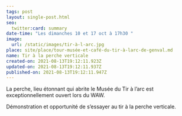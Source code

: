 ```yaml
---
tags: post
layout: single-post.html
seo:
  twitter:card: summary
date-time: "Les dimanches 10 et 17 oct à 17h30 "
image:
  url: /static/images/tir-à-l-arc.jpg
place: site/place/tour-musée-et-café-du-tir-à-larc-de-genval.md
name: Tir à la perche verticale
created-on: 2021-08-13T19:12:11.923Z
updated-on: 2021-08-13T19:12:11.937Z
published-on: 2021-08-13T19:12:11.947Z
---
```

<!--StartFragment-->

La perche, lieu étonnant qui abrite le Musée du Tir à l’arc est exceptionnellement ouvert lors du WAW.

Démonstration et opportunité de s’essayer au tir à la perche verticale. 



<!--EndFragment-->